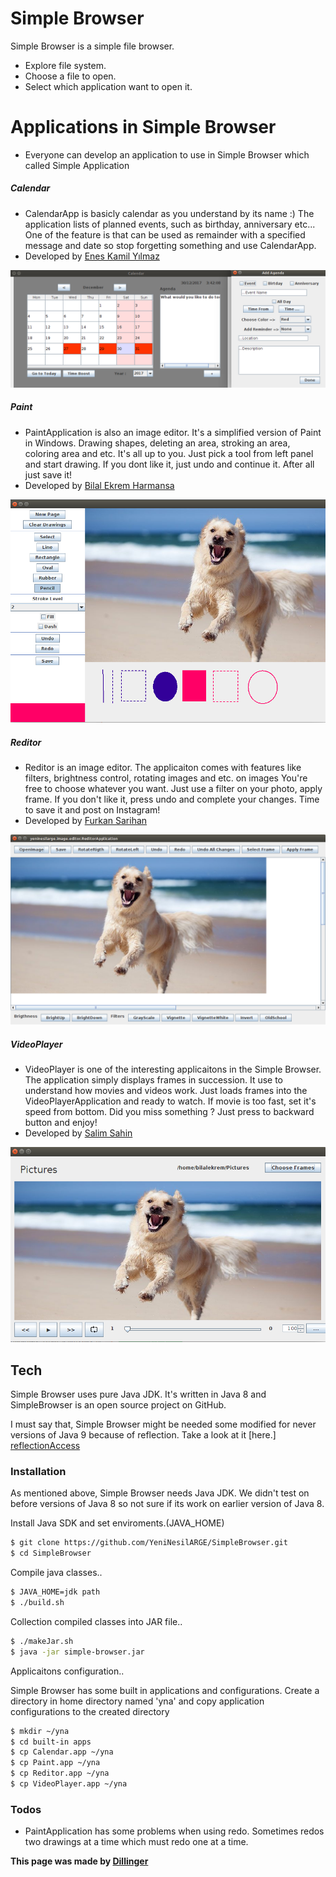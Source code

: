 # Simple Browser
Simple Browser is a simple file browser.

  - Explore file system.
  - Choose a file to open.
  - Select which application want to open it.

# Applications in Simple Browser 
  - Everyone can develop an application to use in Simple Browser which called Simple Application

##### Calendar
-   CalendarApp is basicly calendar as you understand by its name :) The application lists of planned events, such as birthday, anniversary etc... One of the feature is that can be used as remainder with a specified message and date so stop forgetting something and use CalendarApp.
-   Developed by [Enes Kamil Yılmaz][enesky]

![Calendar](https://github.com/YeniNesilARGE/SimpleBrowser/blob/master/yeninesilarge/images/calendar.png?raw=true)

##### Paint
-   PaintApplication is also an image editor. It's a simplified version of Paint in Windows. Drawing shapes, deleting an area, stroking an area, coloring area and etc. It's all up to you. Just pick a tool from left panel and start drawing. If you dont like it, just undo and continue it. After all just save it!
-   Developed by [Bilal Ekrem Harmansa][bilalekremharmansa]

![Paint](https://github.com/YeniNesilARGE/SimpleBrowser/blob/master/yeninesilarge/images/paint.png?raw=true)

##### Reditor
-  Reditor is an image editor. The applicaiton comes with features like filters, brightness control, rotating images and etc. on images You're free to choose whatever you want. Just use a filter on your photo, apply frame. If you don't like it, press undo and complete your changes. Time to save it and post on Instagram!
- Developed by [Furkan Sarihan][furkansarihan]

![Reditor](https://github.com/YeniNesilARGE/SimpleBrowser/blob/master/yeninesilarge/images/reditor.png?raw=true)

##### VideoPlayer
-   VideoPlayer is one of the interesting applicaitons in the Simple Browser. The application simply displays frames in succession. It use to understand how movies and videos work. Just loads frames into the VideoPlayerApplication and ready to watch. If movie is too fast, set it's speed from bottom. Did you miss something ? Just press to backward button and enjoy!
- Developed by [Salim Sahin][salimsah]

![VideoPlayer](https://github.com/YeniNesilARGE/SimpleBrowser/blob/master/yeninesilarge/images/videoplayer.png?raw=true)

## Tech

Simple Browser uses pure Java JDK. It's written in Java 8 and SimpleBrowser is an open source project on GitHub.

I must say that, Simple Browser might be needed some modified for never versions of Java 9 because of reflection. Take a look at it [here.] [reflectionAccess]

### Installation

As mentioned above, Simple Browser needs Java JDK. We didn't test on before versions of Java 8 so not sure if its work on earlier version of Java 8.


Install Java SDK and set enviroments.(JAVA_HOME)

```sh
$ git clone https://github.com/YeniNesilARGE/SimpleBrowser.git
$ cd SimpleBrowser
```
Compile java classes..

```sh
$ JAVA_HOME=jdk path
$ ./build.sh
```

Collection compiled classes into JAR file..

```sh
$ ./makeJar.sh
$ java -jar simple-browser.jar
```

Applicaitons configuration..

Simple Browser has some built in applications and configurations. Create a directory in home directory named 'yna' and copy application configurations to the created directory
```sh
$ mkdir ~/yna
$ cd built-in apps
$ cp Calendar.app ~/yna
$ cp Paint.app ~/yna
$ cp Reditor.app ~/yna
$ cp VideoPlayer.app ~/yna
```

### Todos
 - PaintApplication has some problems when using redo. Sometimes redos two drawings at a time which must redo one at a time.
 
**This page was made by [Dillinger]**

[github]: <https://github.com/YeniNesilARGE/SimpleBrowser>
[bilalekremharmansa]: <https://github.com/bilalekremharmansa>
[enesky]: <https://github.com/EnesKy>
[furkansarihan]: <https://github.com/furkansarihan>
[salimsah]: <https://github.com/salimsah>
[yna]: <https://github.com/YeniNesilARGE/SimpleBrowser>
[reflectionAccess]: <http://mail.openjdk.java.net/pipermail/jigsaw-dev/2017-March/011763.html>
[dillinger]: <http://dillinger.io>
  
